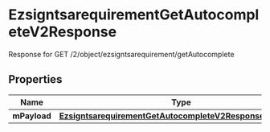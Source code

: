 

# EzsigntsarequirementGetAutocompleteV2Response

Response for GET /2/object/ezsigntsarequirement/getAutocomplete

## Properties

| Name | Type | Description | Notes |
|------------ | ------------- | ------------- | -------------|
|**mPayload** | [**EzsigntsarequirementGetAutocompleteV2ResponseMPayload**](EzsigntsarequirementGetAutocompleteV2ResponseMPayload.md) |  |  |



